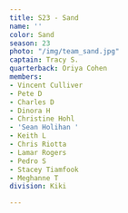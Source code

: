 ```yaml
---
title: S23 - Sand
name: ''
color: Sand
season: 23
photo: "/img/team_sand.jpg"
captain: Tracy S.
quarterback: Oriya Cohen
members:
- Vincent Culliver
- Pete D
- Charles D
- Dinora H
- Christine Hohl
- 'Sean Holihan '
- Keith L
- Chris Riotta
- Lamar Rogers
- Pedro S
- Stacey Tiamfook
- Meghanne T
division: Kiki

---
```

